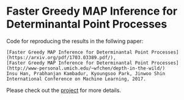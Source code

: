 # Faster Greedy MAP Inference for Determinantal Point Processes

Code for reproducing the results in the follwing paper:

	[Faster Greedy MAP Inference for Determinantal Point Processes](https://arxiv.org/pdf/1703.03389.pdf/),
	[Faster Greedy MAP Inference for Determinantal Point Processes](http://www-personal.umich.edu/~wfchen/depth-in-the-wild/)
	Insu Han, Prabhanjan Kambadur, Kyoungsoo Park, Jinwoo Shin
	International Conference on Machine Learning, 2017.



Please check out the [project](http://www-personal.umich.edu/~wfchen/depth-in-the-wild/)  for more details.
